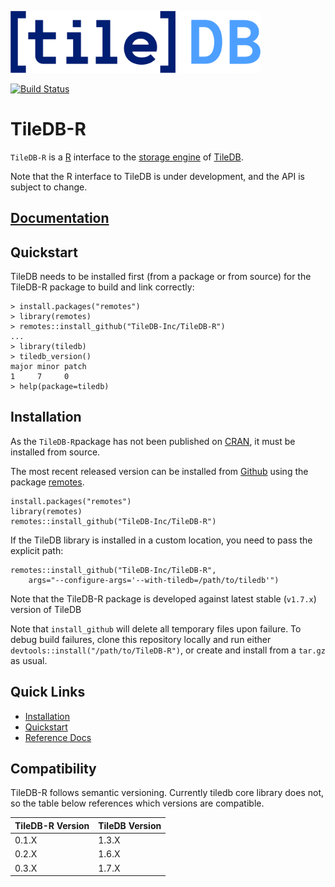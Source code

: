 <a href="https://tiledb.com"><img src="https://github.com/TileDB-Inc/TileDB/raw/dev/doc/source/_static/tiledb-logo_color_no_margin_@4x.png" alt="TileDB logo" width="400"></a>

[![Build Status](https://travis-ci.org/TileDB-Inc/TileDB-R.svg?branch=master)](https://travis-ci.org/TileDB-Inc/TileDB-R)

# TileDB-R

`TileDB-R` is a [R](https://www.r-project.org/) interface to the [storage engine](https://github.com/TileDB-Inc/TileDB) of [TileDB](https://tiledb.com/).

Note that the R interface to TileDB is under development, and the API is subject to change.

## [Documentation](https://tiledb-inc.github.io/TileDB-R/)

## Quickstart

TileDB needs to be installed first (from a package or from source)
for the TileDB-R package to build and link correctly:
  
    > install.packages("remotes")
    > library(remotes)
    > remotes::install_github("TileDB-Inc/TileDB-R")
    ...
    > library(tiledb)
    > tiledb_version()
    major minor patch
    1     7     0 
    > help(package=tiledb)

## Installation

As the `TileDB-R`package has not been published on [CRAN](https://cran.r-project.org/),
it must be installed from source.

The most recent released version can be installed from [Github](https://github.com/TileDB-Inc/TileDB-R) using the package [remotes](https://cran.r-project.org/package=remotes).
    
    install.packages("remotes") 
    library(remotes)
    remotes::install_github("TileDB-Inc/TileDB-R")

If the TileDB library is installed in a custom location, you need to pass the explicit path:
  
    remotes::install_github("TileDB-Inc/TileDB-R",
        args="--configure-args='--with-tiledb=/path/to/tiledb'")

Note that the TileDB-R package is developed against latest stable (`v1.7.x`) version of TileDB 

Note that `install_github` will delete all temporary files upon failure. To debug build failures, clone this repository locally and run either `devtools::install("/path/to/TileDB-R")`, or create and install from a `tar.gz` as usual.

## Quick Links

- [Installation](https://docs.tiledb.com/developer/installation)
- [Quickstart](https://docs.tiledb.com/developer/quickstart)
- [Reference Docs](https://tiledb-inc.github.io/TileDB-R/)

## Compatibility

TileDB-R follows semantic versioning. Currently tiledb core library does not,
so the table below references which versions are compatible.

| TileDB-R Version | TileDB Version |
| ----------------- | -------------- |
| 0.1.X             | 1.3.X          |
| 0.2.X             | 1.6.X          |
| 0.3.X             | 1.7.X          |

